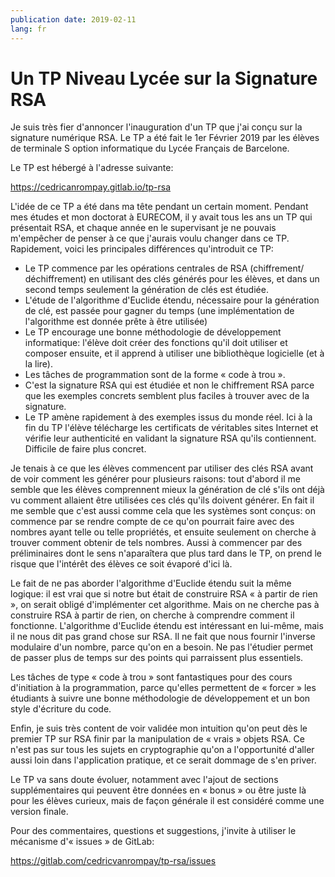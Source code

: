 ```yaml
---
publication date: 2019-02-11
lang: fr
---
```


# Un TP Niveau Lycée sur la Signature RSA

Je suis très fier d'annoncer l'inauguration d'un TP que j'ai conçu sur la signature numérique RSA. Le TP a été fait le 1er Février 2019 par les élèves de terminale S option informatique du Lycée Français de Barcelone.

Le TP est hébergé à l'adresse suivante:

https://cedricanrompay.gitlab.io/tp-rsa

L'idée de ce TP a été dans ma tête pendant un certain moment. Pendant mes études et mon doctorat à EURECOM, il y avait tous les ans un TP qui présentait RSA, et chaque année en le supervisant je ne pouvais m'empêcher de penser à ce que j'aurais voulu changer dans ce TP. Rapidement, voici les principales différences qu'introduit ce TP:

- Le TP commence par les opérations centrales de RSA (chiffrement/ déchiffrement) en utilisant des clés générés pour les élèves, et dans un second temps seulement la génération de clés est étudiée.
- L'étude de l'algorithme d'Euclide étendu, nécessaire pour la génération de clé, est passée pour gagner du temps (une implémentation de l'algorithme est donnée prête à être utilisée)
- Le TP encourage une bonne méthodologie de développement informatique: l'élève doit créer des fonctions qu'il doit utiliser et composer ensuite, et il apprend à utiliser une bibliothèque logicielle (et à la lire).
- Les tâches de programmation sont de la forme « code à trou ».
- C'est la signature RSA qui est étudiée et non le chiffrement RSA parce que les exemples concrets semblent plus faciles à trouver avec de la signature.
- Le TP amène rapidement à des exemples issus du monde réel. Ici à la fin du TP l'élève télécharge les certificats de véritables sites Internet et vérifie leur authenticité en validant la signature RSA qu'ils contiennent. Difficile de faire plus concret.

Je tenais à ce que les élèves commencent par utiliser des clés RSA avant de voir comment les générer pour plusieurs raisons: tout d'abord il me semble que les élèves comprennent mieux la génération de clé s'ils ont déjà vu comment allaient être utilisées ces clés qu'ils doivent générer. En fait il me semble que c'est aussi comme cela que les systèmes sont conçus: on commence par se rendre compte de ce qu'on pourrait faire avec des nombres ayant telle ou telle propriétés, et ensuite seulement on cherche à trouver comment obtenir de tels nombres. Aussi à commencer par des préliminaires dont le sens n'aparaîtera que plus tard dans le TP, on prend le risque que l'intérêt des élèves ce soit évaporé d'ici là.

Le fait de ne pas aborder l'algorithme d'Euclide étendu suit la même logique: il est vrai que si notre but était de construire RSA « à partir de rien », on serait obligé d'implémenter cet algorithme. Mais on ne cherche pas à construire RSA à partir de rien, on cherche à comprendre comment il fonctionne. L'algorithme d'Euclide étendu est intéressant en lui-même, mais il ne nous dit pas grand chose sur RSA. Il ne fait que nous fournir l'inverse modulaire d'un nombre, parce qu'on en a besoin. Ne pas l'étudier permet de passer plus de temps sur des points qui parraissent plus essentiels.

Les tâches de type « code à trou » sont fantastiques pour des cours d'initiation à la programmation, parce qu'elles permettent de « forcer » les étudiants à suivre une bonne méthodologie de développement et un bon style d'écriture du code.

Enfin, je suis très content de voir validée mon intuition qu'on peut dès le premier TP sur RSA finir par la manipulation de « vrais » objets RSA. Ce n'est pas sur tous les sujets en cryptographie qu'on a l'opportunité d'aller aussi loin dans l'application pratique, et ce serait dommage de s'en priver.

Le TP va sans doute évoluer, notamment avec l'ajout de sections supplémentaires qui peuvent être données en « bonus » ou être juste là pour les élèves curieux, mais de façon générale il est considéré comme une version finale.

Pour des commentaires, questions et suggestions, j'invite à utiliser le mécanisme d'« issues » de GitLab:

https://gitlab.com/cedricvanrompay/tp-rsa/issues









